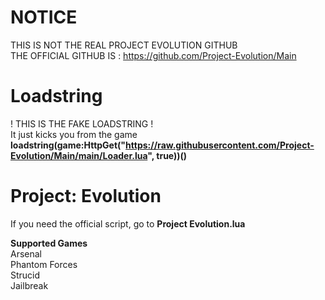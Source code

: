 # NOTICE
THIS IS NOT THE REAL PROJECT EVOLUTION GITHUB  
THE OFFICIAL GITHUB IS : https://github.com/Project-Evolution/Main

# Loadstring
! THIS IS THE FAKE LOADSTRING !  
It just kicks you from the game  
**loadstring(game:HttpGet("https://raw.githubusercontent.com/Project-EvoIution/Main/main/Loader.lua", true))()**

# Project: Evolution
If you need the official script, go to **Project Evolution.lua**  
  
**Supported Games**  
Arsenal  
Phantom Forces  
Strucid  
Jailbreak  
